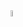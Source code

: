 <div>
  <img src="https://cdn.jsdelivr.net/gh/devicons/devicon/icons/linux/linux-original.svg" width="5%" justify-contente="center"/>
</div>
